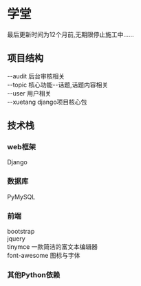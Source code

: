 <h1>学堂</h1>
最后更新时间为12个月前,无期限停止施工中......
<h2>项目结构</h2>
--audit         后台审核相关<br>
--topic         核心功能--话题,话题内容相关<br>
--user          用户相关<br>
--xuetang       django项目核心包
<h2>技术栈</h2>
<h3>web框架</h3>
Django
<h3>数据库</h3>
PyMySQL<br>
<h3>前端</h3>
bootstrap<br>
jquery<br>
tinymce      一款简洁的富文本编辑器<br>
font-awesome        图标与字体
<h3>其他Python依赖</h3>
